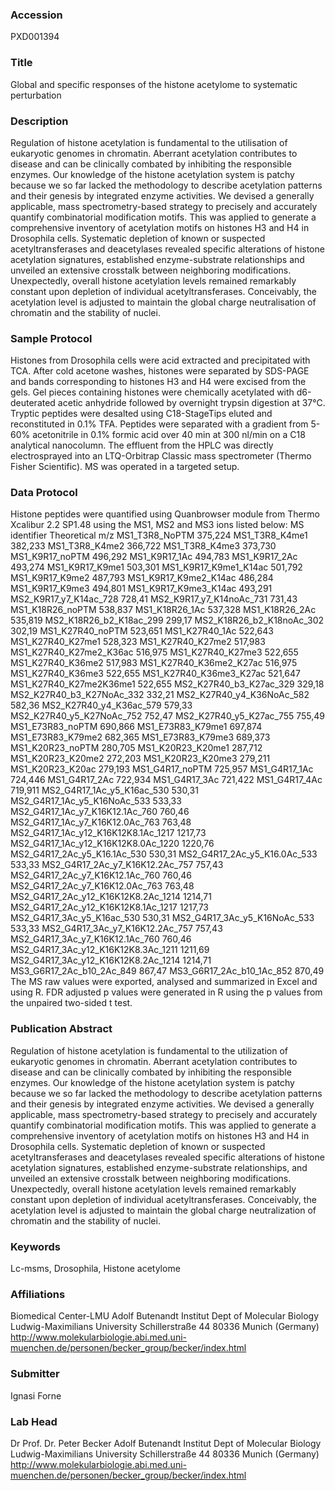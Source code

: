 ### Accession
PXD001394

### Title
Global and specific responses of the histone acetylome to systematic perturbation

### Description
Regulation of histone acetylation is fundamental to the utilisation of eukaryotic genomes in chromatin. Aberrant acetylation contributes to disease and can be clinically combated by inhibiting the responsible enzymes. Our knowledge of the histone acetylation system is patchy because we so far lacked the methodology to describe acetylation patterns and their genesis by integrated enzyme activities. We devised a generally applicable, mass spectrometry-based strategy to precisely and accurately quantify combinatorial modification motifs. This was applied to generate a comprehensive inventory of acetylation motifs on histones H3 and H4 in Drosophila cells. Systematic depletion of known or suspected acetyltransferases and deacetylases revealed specific alterations of histone acetylation signatures, established enzyme-substrate relationships and unveiled an extensive crosstalk between neighboring modifications. Unexpectedly, overall histone acetylation levels remained remarkably constant upon depletion of individual acetyltransferases. Conceivably, the acetylation level is adjusted to maintain the global charge neutralisation of chromatin and the stability of nuclei.

### Sample Protocol
Histones from Drosophila cells were acid extracted and precipitated with TCA. After cold acetone washes, histones were separated by SDS-PAGE and bands corresponding to histones H3 and H4 were excised from the gels. Gel pieces containing histones were chemically acetylated with d6-deuterated acetic anhydride followed by overnight trypsin digestion at 37°C. Tryptic peptides were desalted using C18-StageTips eluted and reconstituted in 0.1% TFA. Peptides were separated with a gradient from 5-60% acetonitrile in 0.1% formic acid over 40 min at 300 nl/min on a C18 analytical nanocolumn. The effluent from the HPLC was directly electrosprayed into an LTQ-Orbitrap Classic mass spectrometer (Thermo Fisher Scientific). MS was operated in a targeted setup.

### Data Protocol
Histone peptides were quantified using Quanbrowser module from Thermo Xcalibur 2.2 SP1.48 using the MS1, MS2 and MS3 ions  listed below: MS identifier Theoretical m/z MS1_T3R8_NoPTM 375,224 MS1_T3R8_K4me1 382,233 MS1_T3R8_K4me2 366,722 MS1_T3R8_K4me3 373,730 MS1_K9R17_noPTM 496,292 MS1_K9R17_1Ac 494,783 MS1_K9R17_2Ac 493,274 MS1_K9R17_K9me1 503,301 MS1_K9R17_K9me1_K14ac 501,792 MS1_K9R17_K9me2 487,793 MS1_K9R17_K9me2_K14ac 486,284 MS1_K9R17_K9me3 494,801 MS1_K9R17_K9me3_K14ac 493,291 MS2_K9R17_y7_K14ac_728 728,41 MS2_K9R17_y7_K14noAc_731 731,43 MS1_K18R26_noPTM 538,837 MS1_K18R26_1Ac 537,328 MS1_K18R26_2Ac 535,819 MS2_K18R26_b2_K18ac_299 299,17 MS2_K18R26_b2_K18noAc_302 302,19 MS1_K27R40_noPTM 523,651 MS1_K27R40_1Ac 522,643 MS1_K27R40_K27me1 528,323 MS1_K27R40_K27me2 517,983 MS1_K27R40_K27me2_K36ac 516,975 MS1_K27R40_K27me3 522,655 MS1_K27R40_K36me2 517,983 MS1_K27R40_K36me2_K27ac 516,975 MS1_K27R40_K36me3 522,655 MS1_K27R40_K36me3_K27ac 521,647 MS1_K27R40_K27me2K36me1 522,655 MS2_K27R40_b3_K27ac_329 329,18 MS2_K27R40_b3_K27NoAc_332 332,21 MS2_K27R40_y4_K36NoAc_582 582,36 MS2_K27R40_y4_K36ac_579 579,33 MS2_K27R40_y5_K27NoAc_752 752,47 MS2_K27R40_y5_K27ac_755 755,49 MS1_E73R83_noPTM 690,866 MS1_E73R83_K79me1 697,874 MS1_E73R83_K79me2 682,365 MS1_E73R83_K79me3 689,373 MS1_K20R23_noPTM 280,705 MS1_K20R23_K20me1 287,712 MS1_K20R23_K20me2 272,203 MS1_K20R23_K20me3 279,211 MS1_K20R23_K20ac 279,193 MS1_G4R17_noPTM 725,957 MS1_G4R17_1Ac 724,446 MS1_G4R17_2Ac 722,934 MS1_G4R17_3Ac 721,422 MS1_G4R17_4Ac 719,911 MS2_G4R17_1Ac_y5_K16ac_530 530,31 MS2_G4R17_1Ac_y5_K16NoAc_533 533,33 MS2_G4R17_1Ac_y7_K16K12.1Ac_760 760,46 MS2_G4R17_1Ac_y7_K16K12.0Ac_763 763,48 MS2_G4R17_1Ac_y12_K16K12K8.1Ac_1217 1217,73 MS2_G4R17_1Ac_y12_K16K12K8.0Ac_1220 1220,76 MS2_G4R17_2Ac_y5_K16.1Ac_530 530,31 MS2_G4R17_2Ac_y5_K16.0Ac_533 533,33 MS2_G4R17_2Ac_y7_K16K12.2Ac_757 757,43 MS2_G4R17_2Ac_y7_K16K12.1Ac_760 760,46 MS2_G4R17_2Ac_y7_K16K12.0Ac_763 763,48 MS2_G4R17_2Ac_y12_K16K12K8.2Ac_1214 1214,71 MS2_G4R17_2Ac_y12_K16K12K8.1Ac_1217 1217,73 MS2_G4R17_3Ac_y5_K16ac_530 530,31 MS2_G4R17_3Ac_y5_K16NoAc_533 533,33 MS2_G4R17_3Ac_y7_K16K12.2Ac_757 757,43 MS2_G4R17_3Ac_y7_K16K12.1Ac_760 760,46 MS2_G4R17_3Ac_y12_K16K12K8.3Ac_1211 1211,69 MS2_G4R17_3Ac_y12_K16K12K8.2Ac_1214 1214,71 MS3_G6R17_2Ac_b10_2Ac_849 867,47 MS3_G6R17_2Ac_b10_1Ac_852 870,49  The MS raw values were exported, analysed and summarized in Excel and using R. FDR adjusted p values were generated in R using the p values from the unpaired two-sided t test.

### Publication Abstract
Regulation of histone acetylation is fundamental to the utilization of eukaryotic genomes in chromatin. Aberrant acetylation contributes to disease and can be clinically combated by inhibiting the responsible enzymes. Our knowledge of the histone acetylation system is patchy because we so far lacked the methodology to describe acetylation patterns and their genesis by integrated enzyme activities. We devised a generally applicable, mass spectrometry-based strategy to precisely and accurately quantify combinatorial modification motifs. This was applied to generate a comprehensive inventory of acetylation motifs on histones H3 and H4 in Drosophila cells. Systematic depletion of known or suspected acetyltransferases and deacetylases revealed specific alterations of histone acetylation signatures, established enzyme-substrate relationships, and unveiled an extensive crosstalk between neighboring modifications. Unexpectedly, overall histone acetylation levels remained remarkably constant upon depletion of individual acetyltransferases. Conceivably, the acetylation level is adjusted to maintain the global charge neutralization of chromatin and the stability of nuclei.

### Keywords
Lc-msms, Drosophila, Histone acetylome

### Affiliations
Biomedical Center-LMU
Adolf Butenandt Institut Dept of Molecular Biology Ludwig-Maximilians University Schillerstraße 44 80336 Munich (Germany) http://www.molekularbiologie.abi.med.uni-muenchen.de/personen/becker_group/becker/index.html

### Submitter
Ignasi Forne

### Lab Head
Dr Prof. Dr. Peter Becker
Adolf Butenandt Institut Dept of Molecular Biology Ludwig-Maximilians University Schillerstraße 44 80336 Munich (Germany) http://www.molekularbiologie.abi.med.uni-muenchen.de/personen/becker_group/becker/index.html


